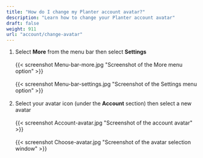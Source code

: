 ```yaml
---
title: "How do I change my Planter account avatar?"
description: "Learn how to change your Planter account avatar"
draft: false
weight: 911
url: "account/change-avatar"
---
```


1. Select **More** from the menu bar then select **Settings**<br /><br />
{{< screenshot Menu-bar-more.jpg "Screenshot of the More menu option" >}}<br /><br />
{{< screenshot Menu-bar-settings.jpg "Screenshot of the Settings menu option" >}}<br /><br />
2. Select your avatar icon (under the **Account** section) then select a new avatar<br /><br />
{{< screenshot Account-avatar.jpg "Screenshot of the account avatar" >}}<br /><br />
{{< screenshot Choose-avatar.jpg "Screenshot of the avatar selection window" >}}
